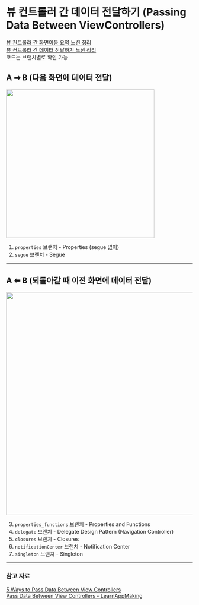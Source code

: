 # 뷰 컨트롤러 간 데이터 전달하기 (Passing Data Between ViewControllers)
[뷰 컨트롤러 간 화면이동 요약 노션 정리](https://www.notion.so/Displaying-ViewController-onscreen-9d5d43bb3f7045aca63a2e24f5127b0e)<br>
[뷰 컨트롤러 간 데이터 전달하기 노션 정리](https://www.notion.so/Passing-Data-Between-ViewControllers-1481d90cac88450382b7b151078c836b)
<br>
코드는 브랜치별로 확인 가능

## A ➡ B (다음 화면에 데이터 전달)
<img src="https://user-images.githubusercontent.com/52592748/126033978-7174f17f-d777-4c39-87fd-196773748eba.png" width="400"/>

1. `properties` 브랜치 - Properties (segue 없이)
2. `segue` 브랜치 - Segue

---

## A ⬅ B (되돌아갈 때 이전 화면에 데이터 전달)
<img src="https://user-images.githubusercontent.com/52592748/126033986-68e97da4-b951-4b3a-b12f-0930aee510aa.png" width="600"/>

3. `properties_functions` 브랜치 - Properties and Functions
4. `delegate` 브랜치 - Delegate Design Pattern (Navigation Controller)
5. `closures` 브랜치 - Closures
6. `notificationCenter` 브랜치 - Notification Center
7. `singleton` 브랜치 - Singleton

---
### 참고 자료
[5 Ways to Pass Data Between View Controllers](https://betterprogramming.pub/5-ways-to-pass-data-between-view-controllers-18acb467f5ec)<br>
[Pass Data Between View Controllers - LearnAppMaking](https://learnappmaking.com/pass-data-between-view-controllers-swift-how-to/#back-delegation)
